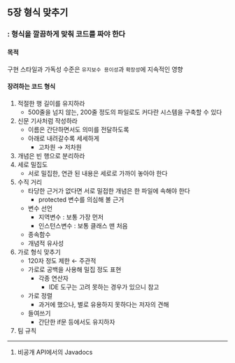 ## 5장 형식 맞추기
### : 형식을 깔끔하게 맞춰 코드를 짜야 한다

#### 목적

구현 스타일과 가독성 수준은 `유지보수 용이성`과 `확장성`에 지속적인 영향

#### 장려하는 코드 형식

1. 적절한 행 길이를 유지하라
    - 500줄을 넘지 않는, 200줄 정도의 파일로도 커다란 시스템을 구축할 수 있다
2. 신문 기사처럼 작성하라
    - 이름은 간단하면서도 의미를 전달하도록
    - 아래로 내려갈수록 세세하게
        - 고차원 → 저차원
3. 개념은 빈 행으로 분리하라
4. 세로 밀집도
    - 서로 밀집한, 연관 된 내용은 세로로 가까이 놓아야 한다
5. 수직 거리
    - 타당한 근거가 없다면 서로 밀접한 개념은 한 파일에 속해야 한다
        - protected 변수를 의심해 볼 근거
    - 변수 선언
        - 지역변수 : 보통 가장 먼저
        - 인스턴스변수 : 보통 클래스 맨 처음
    - 종속함수
    - 개념적 유사성
6. 가로 형식 맞추기
    - 120자 정도 제한 ← 주관적
    - 가로로 공백을 사용해 밀집 정도 표현
        - 각종 연산자
            - IDE 도구는 고려 못하는 경우가 있으니 참고
    - 가로 정렬
        - 과거에 했으나, 별로 유용하지 못하다는 저자의 견해
    - 들여쓰기
        - 간단한 if문 등에서도 유지하자
7. 팀 규칙

---

1. 비공개 API에서의 Javadocs